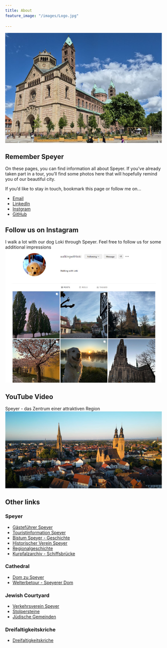 ```yaml
---
title: About
feature_image: "/images/Logo.jpg"

---
```

![Speyer Dom](/images/Screenshot-2024-11-04-141820.png)

## Remember Speyer
On these pages, you can find information all about Speyer.
If you’ve already taken part in a tour, you’ll find some photos here that will hopefully remind you of our beautiful city.

If you’d like to stay in touch, bookmark this page or follow me on...
* [Email](mailto:speyer@bruchelt.de) 
* [LinkedIn](https://de.linkedin.com/in/holger-bruchelt)
* [Instgram](https://www.instagram.com/walkingwithloki/)
* [GitHub](https://github.com/hobru)

## Follow us on Instagram
I walk a lot with our dog Loki through Speyer. Feel free to follow us for some additional impressions  
[![Walking with Loki](/images/WalkingWithLoki.jpg)](https://www.instagram.com/walkingwithloki/)


## YouTube Video 
Speyer - das Zentrum einer attraktiven Region
[![Speyer - das Zentrum einer attraktiven Region](/images/SpeyerYT.jpg)](https://www.youtube.com/watch?v=yVbUoq1ZhXA)

## Other links
### Speyer
* [Gästeführer Speyer](http://xn--stadtfhrung-speyer-r6b.de/index.php) 
* [Touristinformation Speyer](https://www.speyer.de/en/tourism/)
* [Bistum Speyer - Geschichte](https://www.bistum-speyer.de/bistum/geschichte/ueberblick/)
* [Historischer Verein Speyer](http://historischer-verein-speyer.de/?page_id=225)
* [Regionalgeschichte](https://www.regionalgeschichte.net/index.php?id=14974)
* [Kurpfalzarchiv - Schiffsbrücke](https://www.kurpfalzarchiv.de/die-schiffsbruecke-von-speyer/)

### Cathedral
* [Dom zu Speyer](https://www.dom-zu-speyer.de/)
* [Welterbetour - Speyerer Dom](https://www.welterbetour.de/speyerer-dom)

### Jewish Courtyard
* [Verkehrsverein Speyer](https://www.verkehrsverein-speyer.de/judenhof)
* [Stolpersteine](https://www.stolpersteine-speyer.com)
* [Jüdische Gemeinden](https://www.jüdische-gemeinden.de/index.php/gemeinden/s-t/1835-speyer-rheinland-pfalz)

### Dreifaltigkeitskriche
* [Dreifaltigkeitskriche](http://www.dreifaltigkeit-speyer.de)
